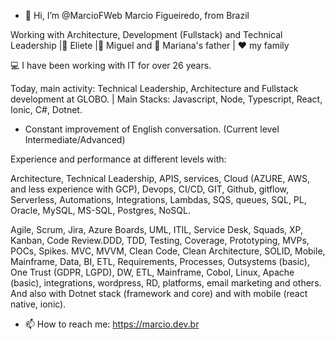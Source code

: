 - 👋 Hi, I’m @MarcioFWeb Marcio Figueiredo, from Brazil

Working with Architecture, Development (Fullstack) and Technical Leadership |💍 Eliete |👦 Miguel and 👧 Mariana's father | ❤ my family 

💻 I have been working with IT for over 26 years.

Today, main activity: Technical Leadership, Architecture and Fullstack development at GLOBO. | Main Stacks: Javascript, Node, Typescript, React, Ionic, C#, Dotnet.

- Constant improvement of English conversation. (Current level Intermediate/Advanced)

Experience and performance at different levels with:

Architecture, Technical Leadership, APIS, services, Cloud (AZURE, AWS, and less experience with GCP), Devops, CI/CD, GIT, Github, gitflow, Serverless, Automations, Integrations, Lambdas, SQS, queues, SQL, PL, Oracle, MySQL, MS-SQL, Postgres, NoSQL.

Agile, Scrum, Jira, Azure Boards, UML, ITIL, Service Desk, Squads, XP, Kanban, Code Review.DDD, TDD, Testing, Coverage, Prototyping, MVPs, POCs, Spikes.
MVC, MVVM, Clean Code, Clean Architecture, SOLID, Mobile, Mainframe, Data, BI, ETL, Requirements, Processes, Outsystems (basic), One Trust (GDPR, LGPD), DW, ETL, Mainframe, Cobol, Linux, Apache (basic), integrations, wordpress, RD, platforms, email marketing and others. 
And also with Dotnet stack (framework and core) and with mobile (react native, ionic).

- 📫 How to reach me: https://marcio.dev.br

<!---
MarcioFWeb/MarcioFWeb is a ✨ special ✨ repository because its `README.md` (this file) appears on your GitHub profile.
You can click the Preview link to take a look at your changes.
--->
